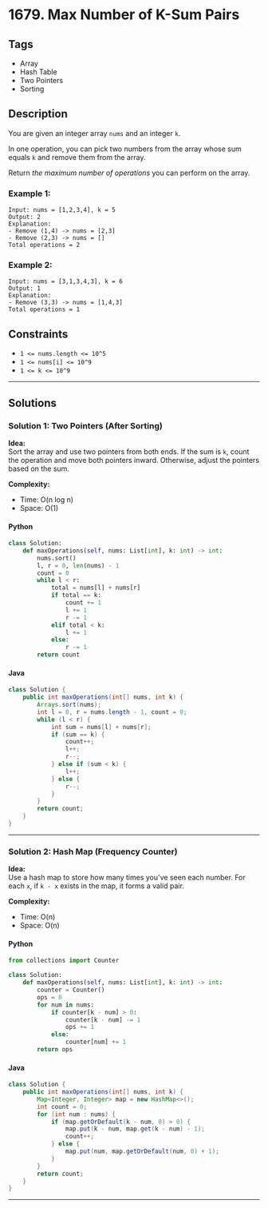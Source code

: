 

# 1679. Max Number of K-Sum Pairs

## Tags

- Array
- Hash Table
- Two Pointers
- Sorting

## Description

You are given an integer array `nums` and an integer `k`.

In one operation, you can pick two numbers from the array whose sum equals `k` and remove them from the array.

Return *the maximum number of operations* you can perform on the array.

### Example 1:
```
Input: nums = [1,2,3,4], k = 5
Output: 2
Explanation:
- Remove (1,4) -> nums = [2,3]
- Remove (2,3) -> nums = []
Total operations = 2
```

### Example 2:
```
Input: nums = [3,1,3,4,3], k = 6
Output: 1
Explanation:
- Remove (3,3) -> nums = [1,4,3]
Total operations = 1
```

## Constraints

- `1 <= nums.length <= 10^5`
- `1 <= nums[i] <= 10^9`
- `1 <= k <= 10^9`

---

## Solutions

### Solution 1: Two Pointers (After Sorting)

**Idea:**  
Sort the array and use two pointers from both ends. If the sum is `k`, count the operation and move both pointers inward. Otherwise, adjust the pointers based on the sum.

**Complexity:**  
- Time: O(n log n)  
- Space: O(1)

#### Python
```python
class Solution:
    def maxOperations(self, nums: List[int], k: int) -> int:
        nums.sort()
        l, r = 0, len(nums) - 1
        count = 0
        while l < r:
            total = nums[l] + nums[r]
            if total == k:
                count += 1
                l += 1
                r -= 1
            elif total < k:
                l += 1
            else:
                r -= 1
        return count
```

#### Java
```java
class Solution {
    public int maxOperations(int[] nums, int k) {
        Arrays.sort(nums);
        int l = 0, r = nums.length - 1, count = 0;
        while (l < r) {
            int sum = nums[l] + nums[r];
            if (sum == k) {
                count++;
                l++;
                r--;
            } else if (sum < k) {
                l++;
            } else {
                r--;
            }
        }
        return count;
    }
}
```

---

### Solution 2: Hash Map (Frequency Counter)

**Idea:**  
Use a hash map to store how many times you've seen each number. For each `x`, if `k - x` exists in the map, it forms a valid pair.

**Complexity:**  
- Time: O(n)  
- Space: O(n)

#### Python
```python
from collections import Counter

class Solution:
    def maxOperations(self, nums: List[int], k: int) -> int:
        counter = Counter()
        ops = 0
        for num in nums:
            if counter[k - num] > 0:
                counter[k - num] -= 1
                ops += 1
            else:
                counter[num] += 1
        return ops
```

#### Java
```java
class Solution {
    public int maxOperations(int[] nums, int k) {
        Map<Integer, Integer> map = new HashMap<>();
        int count = 0;
        for (int num : nums) {
            if (map.getOrDefault(k - num, 0) > 0) {
                map.put(k - num, map.get(k - num) - 1);
                count++;
            } else {
                map.put(num, map.getOrDefault(num, 0) + 1);
            }
        }
        return count;
    }
}
```

---



